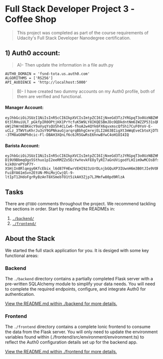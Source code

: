 # Full Stack Developer Project 3 -Coffee Shop

> This project was completed as part of the course requirements of Udacity's Full Stack Developer Nanodegree certification. 


## 1) Auth0 account:
> A)- Then update the information in a file auth.py
 ```
AUTH0_DOMAIN = 'fsnd-tota.us.auth0.com' 
ALGORITHMS = ['RS256']
API_AUDIENCE = 'http://localhost:5000'
 ```
> B)- I have created two dummy accounts on my Auth0 profile, both of them are verified and functional.
 
 #### Manager Account:
```
eyJhbGciOiJSUzI1NiIsInR5cCI6IkpXVCIsImtpZCI6IjNxeGd3TzJYRGpqT3o0UzNBZHMyYSJ9.eyJpc3MiOiJodHRwczovL2ZzbmQtdG90YS51cy5hdXRoMC5jb20vIiwic3ViIjoiYXV0aDB8NWVmYmI4OTg3MTQ2OGMwMDEzZmZjMjVmIiwiYXVkIjoiaHR0cDovL2xvY2FsaG9zdDo1MDAwIiwiaWF0IjoxNTkzNTcxNzc3LCJleHAiOjE1OTM1Nzg5NzcsImF6cCI6IndLc0d3TG5jVEhVNDk0VlZkellCUjYyYWJydG9zNFZlIiwic2NvcGUiOiIiLCJwZXJtaXNzaW9ucyI6WyJkZWxldGU6ZHJpbmtzIiwiZ2V0OmRyaW5rcy1kZXRhaWwiLCJwYXRjaDpkcmlua3MiLCJwb3N0OmRyaW5rcyJdfQ.T2oqUS918KGDpiKsoESntIu-6t3lRHuiULT_pGkfpIR0OPtjHX1PrYcfuK5W9LY8IKQESBmJDcOQDkdntNm6IWZZP531sQRmipP3ZDKwhtnMCHUJaljSLhNR5Y1IhusUmQw5ifo-oWj2hWrmEBKecY9aVyqYsQUSh4CLCw6-fhoA2w4QYk6FX6qvxmscQfSh17CuF0YoV-E-uCLz_3TWVtuKhrJu3sY9GPNkauGjarqrqBbhgCmrejELI2A63BIigXt3mWqEveCbtoXjDTLRtQL_kZUN--3TM8aG0NPh0cic-Fl-DBAH3XQnLf6c6JR5GwRsE6hnwBYwC4oH1OI4IQ
```

 #### Barista Account:
 ```
 eyJhbGciOiJSUzI1NiIsInR5cCI6IkpXVCIsImtpZCI6IjNxeGd3TzJYRGpqT3o0UzNBZHMyYSJ9.eyJpc3MiOiJodHRwczovL2ZzbmQtdG90YS51cy5hdXRoMC5jb20vIiwic3ViIjoiYXV0aDB8NWVmYzAzNjhmZDMwZTIwMDEzNjYwZGEzIiwiYXVkIjoiaHR0cDovL2xvY2FsaG9zdDo1MDAwIiwiaWF0IjoxNTkzNTc3MTIyLCJleHAiOjE1OTM1ODQzMjIsImF6cCI6IndLc0d3TG5jVEhVNDk0VlZkellCUjYyYWJydG9zNFZlIiwic2NvcGUiOiIiLCJwZXJtaXNzaW9ucyI6WyJnZXQ6ZHJpbmtzLWRldGFpbCJdfQ.UzoNAkLkmT5Yck7UUxDzkAWSAyux_XX8XnMYPw18_WlbIyoDUMu07QPtL5s-D19U9BbmqOgo5Sthuo1pI2eeRMZZo5EcYwYevkFEOyTyRI7aGnUVigodfLHIim9wMCOsBfsJY0a4yg7kYYvUVqgvlLDjhojV872-kik0UrePYoP7Y-XSHjIn8Rlqegy6KfcEbix_l6d87FHEwrVEHI923zUrDLnjbGQuXP3IUwnH6m3B0tJIe9VORbAZQYL8Lz-FuiBYA61mSvn2EtUN-MhLMojCwjQl-9-ltIpT12HdoFgrRyBzAnT8XSmebTO1t5ikAH3Zjp7LJMmfw80pd9RlzA
 ```
 
## Tasks

There are `@TODO` comments throughout the project. We recommend tackling the sections in order. Start by reading the READMEs in:

1. [`./backend/`](./backend/README.md)
2. [`./frontend/`](./frontend/README.md)

## About the Stack

We started the full stack application for you. It is desiged with some key functional areas:

### Backend

The `./backend` directory contains a partially completed Flask server with a pre-written SQLAlchemy module to simplify your data needs. You will need to complete the required endpoints, configure, and integrate Auth0 for authentication.

[View the README.md within ./backend for more details.](./backend/README.md)

### Frontend

The `./frontend` directory contains a complete Ionic frontend to consume the data from the Flask server. You will only need to update the environment variables found within (./frontend/src/environment/environment.ts) to reflect the Auth0 configuration details set up for the backend app. 

[View the README.md within ./frontend for more details.](./frontend/README.md)
